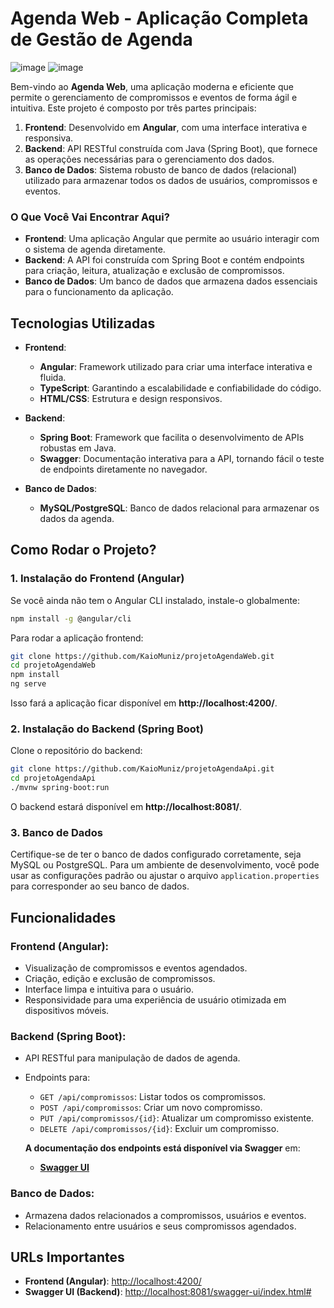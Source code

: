 
# **Agenda Web - Aplicação Completa de Gestão de Agenda**
![image](https://github.com/user-attachments/assets/50b05493-885b-4fcf-8f0d-fa65bec97dc9)
![image](https://github.com/user-attachments/assets/54450f53-1076-4fc6-a28c-6eb7bdb2e9f7)



Bem-vindo ao **Agenda Web**, uma aplicação moderna e eficiente que permite o gerenciamento de compromissos e eventos de forma ágil e intuitiva. Este projeto é composto por três partes principais:

1. **Frontend**: Desenvolvido em **Angular**, com uma interface interativa e responsiva.
2. **Backend**: API RESTful construída com Java (Spring Boot), que fornece as operações necessárias para o gerenciamento dos dados.
3. **Banco de Dados**: Sistema robusto de banco de dados (relacional) utilizado para armazenar todos os dados de usuários, compromissos e eventos.

### **O Que Você Vai Encontrar Aqui?**

- **Frontend**: Uma aplicação Angular que permite ao usuário interagir com o sistema de agenda diretamente.
- **Backend**: A API foi construída com Spring Boot e contém endpoints para criação, leitura, atualização e exclusão de compromissos.
- **Banco de Dados**: Um banco de dados que armazena dados essenciais para o funcionamento da aplicação.

## Tecnologias Utilizadas

- **Frontend**: 
  - **Angular**: Framework utilizado para criar uma interface interativa e fluida.
  - **TypeScript**: Garantindo a escalabilidade e confiabilidade do código.
  - **HTML/CSS**: Estrutura e design responsivos.

- **Backend**:
  - **Spring Boot**: Framework que facilita o desenvolvimento de APIs robustas em Java.
  - **Swagger**: Documentação interativa para a API, tornando fácil o teste de endpoints diretamente no navegador.

- **Banco de Dados**:
  - **MySQL/PostgreSQL**: Banco de dados relacional para armazenar os dados da agenda.

## Como Rodar o Projeto?

### 1. **Instalação do Frontend** (Angular)
Se você ainda não tem o Angular CLI instalado, instale-o globalmente:

```bash
npm install -g @angular/cli
```

Para rodar a aplicação frontend:

```bash
git clone https://github.com/KaioMuniz/projetoAgendaWeb.git
cd projetoAgendaWeb
npm install
ng serve
```

Isso fará a aplicação ficar disponível em **http://localhost:4200/**.

### 2. **Instalação do Backend** (Spring Boot)
Clone o repositório do backend:

```bash
git clone https://github.com/KaioMuniz/projetoAgendaApi.git
cd projetoAgendaApi
./mvnw spring-boot:run
```

O backend estará disponível em **http://localhost:8081/**.

### 3. **Banco de Dados**
Certifique-se de ter o banco de dados configurado corretamente, seja MySQL ou PostgreSQL. Para um ambiente de desenvolvimento, você pode usar as configurações padrão ou ajustar o arquivo `application.properties` para corresponder ao seu banco de dados.

## Funcionalidades

### **Frontend (Angular)**:
- Visualização de compromissos e eventos agendados.
- Criação, edição e exclusão de compromissos.
- Interface limpa e intuitiva para o usuário.
- Responsividade para uma experiência de usuário otimizada em dispositivos móveis.

### **Backend (Spring Boot)**:
- API RESTful para manipulação de dados de agenda.
- Endpoints para:
  - `GET /api/compromissos`: Listar todos os compromissos.
  - `POST /api/compromissos`: Criar um novo compromisso.
  - `PUT /api/compromissos/{id}`: Atualizar um compromisso existente.
  - `DELETE /api/compromissos/{id}`: Excluir um compromisso.

  **A documentação dos endpoints está disponível via Swagger** em: 
  - **[Swagger UI](http://localhost:8081/swagger-ui/index.html#)**

### **Banco de Dados**:
- Armazena dados relacionados a compromissos, usuários e eventos.
- Relacionamento entre usuários e seus compromissos agendados.

## URLs Importantes

- **Frontend (Angular)**: [http://localhost:4200/](http://localhost:4200/)  
- **Swagger UI (Backend)**: [http://localhost:8081/swagger-ui/index.html#](http://localhost:8081/swagger-ui/index.html#)

